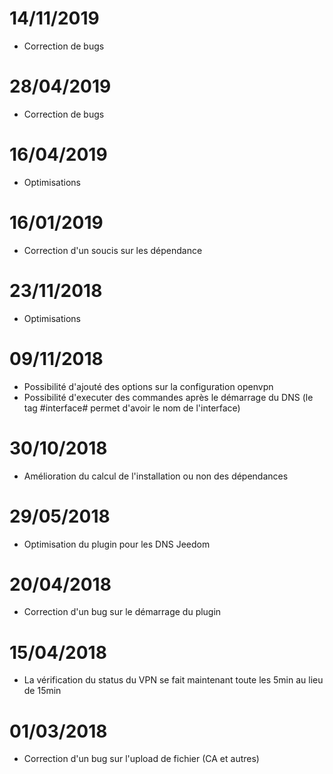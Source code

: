 # 14/11/2019

- Correction de bugs

# 28/04/2019

- Correction de bugs

# 16/04/2019

- Optimisations

# 16/01/2019

- Correction d'un soucis sur les dépendance

# 23/11/2018

- Optimisations

# 09/11/2018

- Possibilité d'ajouté des options sur la configuration openvpn
- Possibilité d'executer des commandes après le démarrage du DNS (le tag #interface# permet d'avoir le nom de l'interface)

# 30/10/2018

- Amélioration du calcul de l'installation ou non des dépendances

# 29/05/2018

- Optimisation du plugin pour les DNS Jeedom

# 20/04/2018

- Correction d'un bug sur le démarrage du plugin

# 15/04/2018

- La vérification du status du VPN se fait maintenant toute les 5min au lieu de 15min

# 01/03/2018

-   Correction d'un bug sur l'upload de fichier (CA et autres)

